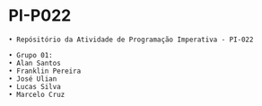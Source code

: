 # PI-P022
    • Repósitório da Atividade de Programação Imperativa - PI-022

    • Grupo 01:
    • Alan Santos
    • Franklin Pereira
    • José Ulian
    • Lucas Silva
    • Marcelo Cruz

